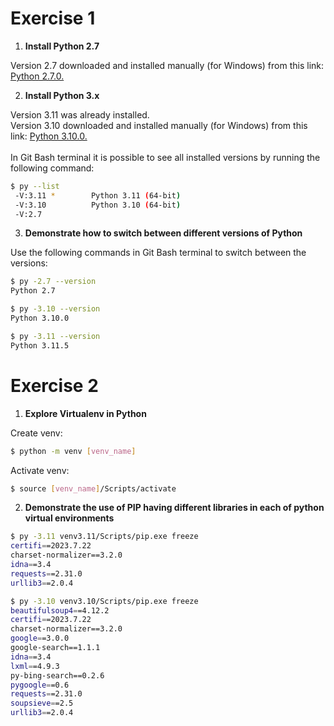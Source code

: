# Exercise 1
1. **Install Python 2.7** <br>

Version 2.7 downloaded and installed manually (for Windows) from this link: [Python 2.7.0.](https://www.python.org/downloads/release/python-270/)

2. **Install Python 3.x** <br>

Version 3.11 was already installed. <br>
Version 3.10 downloaded and installed manually (for Windows) from this link: [Python 3.10.0.](https://www.python.org/downloads/release/python-3100/) <br><br>
In Git Bash terminal it is possible to see all installed versions by running the following command:
```bash
$ py --list
 -V:3.11 *        Python 3.11 (64-bit)
 -V:3.10          Python 3.10 (64-bit)
 -V:2.7
```
3. **Demonstrate how to switch between different versions of Python** <br>

Use the following commands in Git Bash terminal to switch between the versions:
```bash
$ py -2.7 --version
Python 2.7

$ py -3.10 --version
Python 3.10.0

$ py -3.11 --version
Python 3.11.5
```

# Exercise 2
1. **Explore Virtualenv in Python** <br>

Create venv:
```bash
$ python -m venv [venv_name]
```
Activate venv:
```bash
$ source [venv_name]/Scripts/activate
```
2. **Demonstrate the use of PIP having different libraries in each of python virtual environments**
```bash
$ py -3.11 venv3.11/Scripts/pip.exe freeze
certifi==2023.7.22
charset-normalizer==3.2.0
idna==3.4
requests==2.31.0
urllib3==2.0.4

$ py -3.10 venv3.10/Scripts/pip.exe freeze
beautifulsoup4==4.12.2
certifi==2023.7.22
charset-normalizer==3.2.0
google==3.0.0
google-search==1.1.1
idna==3.4
lxml==4.9.3
py-bing-search==0.2.6
pygoogle==0.6
requests==2.31.0
soupsieve==2.5
urllib3==2.0.4
```
